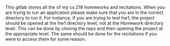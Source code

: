 This gitlab stores all the of my cs 219 homeworks and recitations. When you are trying to run an
application please make sure that you are in the correct directory to run it. For instance, if you
are trying to test hw1, the project should be opened at the hw1 directory level, not at the Homework
directory level. This can be done by cloning the repo and then opening the project at the
appropriate level. The same should be done for the recitations if you were to access them for some reason.

